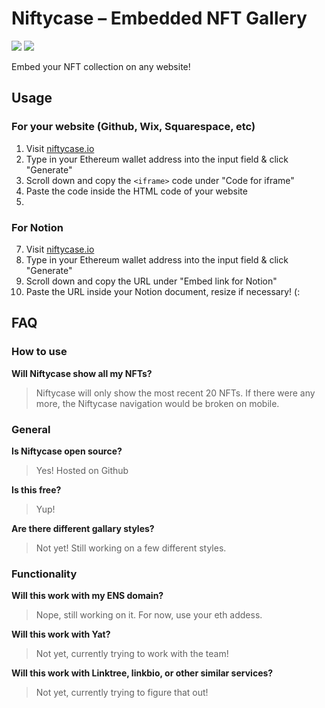 # Niftycase – Embedded NFT Gallery
![](https://img.shields.io/github/last-commit/mattwelter/niftycase)
![](https://img.shields.io/twitter/follow/_mattwelter?label=Check%20for%20updates&style=social)

Embed your NFT collection on any website!

## Usage
### For your website (Github, Wix, Squarespace, etc)
1. Visit [niftycase.io](https://niftycase.io)
2. Type in your Ethereum wallet address into the input field & click "Generate"
3. Scroll down and copy the `<iframe>` code under "Code for iframe"
4. Paste the code inside the HTML code of your website
5. 
### For Notion
7. Visit [niftycase.io](https://niftycase.io)
8. Type in your Ethereum wallet address into the input field & click "Generate"
9. Scroll down and copy the URL under "Embed link for Notion"
10. Paste the URL inside your Notion document, resize if necessary! (:

## FAQ

### How to use
**Will Niftycase show all my NFTs?**
>Niftycase will only show the most recent 20 NFTs. If there were any more, the Niftycase navigation would be broken on mobile.

### General
**Is Niftycase open source?**
>Yes! Hosted on Github

**Is this free?**
>Yup!

**Are there different gallary styles?**
>Not yet! Still working on a few different styles.

### Functionality
**Will this work with my ENS domain?**
>Nope, still working on it. For now, use your eth addess.

**Will this work with Yat?**
>Not yet, currently trying to work with the team!

**Will this work with Linktree, linkbio, or other similar services?**
 >Not yet, currently trying to figure that out!
